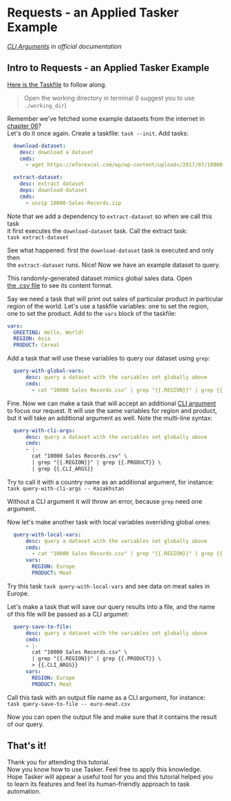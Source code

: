 # Requests - an Applied Tasker Example

*[CLI Arguments](https://taskfile.dev/usage/#forwarding-cli-arguments-to-commands) 
in official documentation*

## Intro to Requests - an Applied Tasker Example

[Here is the Taskfile](Taskfile.yml) to follow along.

> Open the working directory in terminal (I suggest you to use `./working_dir`)

Remember we've fetched some example datasets from the internet in
[chapter 06](../c06_deps/README.md)?  
Let's do it once again. Create a taskfile: `task --init`. Add tasks:

```yaml
  download-dataset:
    desc: download a dataset
    cmds:
      - wget https://eforexcel.com/wp/wp-content/uploads/2017/07/10000-Sales-Records.zip

  extract-dataset:
    desc: extract dataset
    deps: download-dataset
    cmds:
      - unzip 10000-Sales-Records.zip
```

Note that we add a dependency to `extract-dataset` so when we call this task  
it first executes the `download-dataset` task. Call the extract task:  
`task extract-dataset`

See what happened: first the `download-dataset` task is executed and only then  
the `extract-dataset` runs. Nice! Now we have an example dataset to query.

This randomly-generated dataset mimics global sales data. Open  
[the .csv file](10000%20Sales%20Records.csv) to see its content format.

Say we need a task that will print out sales of particular product in particular  
region of the world. Let's use a taskfile variables: one to set the region,  
one to set the product. Add to the `vars` block of the taskfile:

```yaml
vars:
  GREETING: Hello, World!
  REGION: Asia
  PRODUCT: Cereal
```

Add a task that will use these variables to query our dataset using `grep`:

```yaml
  query-with-global-vars:
      desc: query a dataset with the variables set globally above
      cmds:
        - cat "10000 Sales Records.csv" | grep "{{.REGION}}" | grep {{.PRODUCT}}
```

Fine. Now we can make a task that will accept an additional
[CLI argument](../c07_cli_args/README.md)  
to focus our request. It will use the same variables for region and product,  
but it will take an additional argument as well. Note the multi-line syntax:


```yaml
  query-with-cli-args:
      desc: query a dataset with the variables set globally above
      cmds:
      - |-
        cat "10000 Sales Records.csv" \
        | grep "{{.REGION}}" | grep {{.PRODUCT}} \
        | grep {{.CLI_ARGS}}
```

Try to call it with a country name as an additional argument, for instance:  
`task query-with-cli-args -- Kazakhstan`

Without a CLI argument it will throw an error, because `grep` need one argument.

Now let's make another task with local variables overriding global ones:

```yaml
  query-with-local-vars:
      desc: query a dataset with the variables set globally above
      cmds:
        - cat "10000 Sales Records.csv" | grep "{{.REGION}}" | grep {{.PRODUCT}}
      vars:
        REGION: Europe
        PRODUCT: Meat
```

Try this task `task query-with-local-vars` and see data on meat sales in Europe.

Let's make a task that will save our query results into a file, and the name  
of this file will be passed as a CLI argumet:


```yaml
  query-save-to-file:
      desc: query a dataset with the variables set globally above
      cmds:
      - |-
        cat "10000 Sales Records.csv" \
        | grep "{{.REGION}}" | grep {{.PRODUCT}} \
        > {{.CLI_ARGS}}
      vars:
        REGION: Europe
        PRODUCT: Meat
```

Call this task with an output file name as a CLI argument, for instance:  
`task query-save-to-file -- euro-meat.csv`

Now you can open the output file and make sure that it contains the result  
of our query.

## That's it!

Thank you for attending this tutorial.  
Now you know how to use Tasker. Feel free to apply this knowledge.  
Hope Tasker will appear a useful tool for you and this tutorial helped you  
to learn its features and feel its human-friendly approach to task automation.
